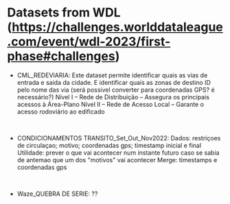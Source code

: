 # Datasets from WDL (https://challenges.worlddataleague.com/event/wdl-2023/first-phase#challenges)

* CML_REDEVIARIA:
Este dataset permite identificar quais as vias de entrada e saida da cidade. 
E identificar quais as zonas de destino
ID pelo nome das via (será possivel converter para coordenadas GPS? é necessário?)
Nível I – Rede de Distribuição – Assegura os principais acessos à Área-Plano
Nível II – Rede de Acesso Local – Garante o acesso rodoviário ao edificado 
<br>

* CONDICIONAMENTOS TRANSITO_Set_Out_Nov2022:
Dados: restriçoes de circulaçao; motivo; coordenadas gps; timestamp inicial e final
Utilidade: prever o que vai acontecer num instante futuro caso se sabia de antemao que um dos "motivos" vai acontecer
Merge: timestamps e coordenadas gps
<br>

* Waze_QUEBRA DE SERIE:
??

